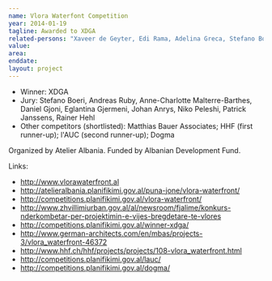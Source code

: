 ```yaml
---
name: Vlora Waterfont Competition
year: 2014-01-19
tagline: Awarded to XDGA
related-persons: "Xaveer de Geyter, Edi Rama, Adelina Greca, Stefano Boeri, Andreas Ruby, Anne-Charlotte Malterre-Barthes, Daniel Gjoni, Eglantina Gjermeni, Johan Anrys, Niko Peleshi, Patrick Janssens, Rainer Hehl, Benet Beci"
value:
area:
enddate:
layout: project
---
```

* Winner: XDGA
* Jury: Stefano Boeri, Andreas Ruby, Anne-Charlotte Malterre-Barthes, Daniel Gjoni, Eglantina Gjermeni, Johan Anrys, Niko Peleshi, Patrick Janssens, Rainer Hehl
* Other competitors (shortlisted): Matthias Bauer Associates; HHF (first runner-up); l'AUC (second runner-up); Dogma

Organized by Atelier Albania.
Funded by Albanian Development Fund.

Links:
* <http://www.vlorawaterfront.al>
* <http://atelieralbania.planifikimi.gov.al/puna-jone/vlora-waterfront/>
* <http://competitions.planifikimi.gov.al/vlora-waterfront/>
* <http://www.zhvillimiurban.gov.al/al/newsroom/fjalime/konkurs-nderkombetar-per-projektimin-e-vijes-bregdetare-te-vlores>
* <http://competitions.planifikimi.gov.al/winner-xdga/>
* <http://www.german-architects.com/en/mbas/projects-3/vlora_waterfront-46372>
* <http://www.hhf.ch/hhf/projects/projects/108-vlora_waterfront.html>
* <http://competitions.planifikimi.gov.al/lauc/>
* <http://competitions.planifikimi.gov.al/dogma/>
